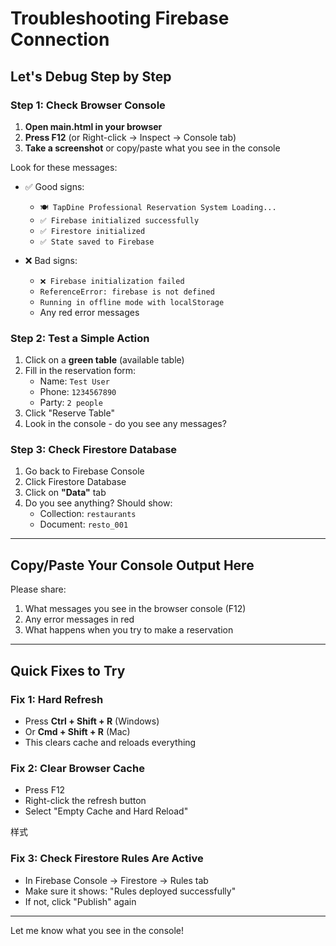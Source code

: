 # Troubleshooting Firebase Connection

## Let's Debug Step by Step

### Step 1: Check Browser Console

1. **Open main.html in your browser**
2. **Press F12** (or Right-click → Inspect → Console tab)
3. **Take a screenshot** or copy/paste what you see in the console

Look for these messages:
- ✅ Good signs:
  - `🍽️ TapDine Professional Reservation System Loading...`
  - `✅ Firebase initialized successfully`
  - `✅ Firestore initialized`
  - `✅ State saved to Firebase`

- ❌ Bad signs:
  - `❌ Firebase initialization failed`
  - `ReferenceError: firebase is not defined`
  - `Running in offline mode with localStorage`
  - Any red error messages

### Step 2: Test a Simple Action

1. Click on a **green table** (available table)
2. Fill in the reservation form:
   - Name: `Test User`
   - Phone: `1234567890`
   - Party: `2 people`
3. Click "Reserve Table"
4. Look in the console - do you see any messages?

### Step 3: Check Firestore Database

1. Go back to Firebase Console
2. Click Firestore Database
3. Click on **"Data"** tab
4. Do you see anything? Should show:
   - Collection: `restaurants`
   - Document: `resto_001`

---

## Copy/Paste Your Console Output Here

Please share:
1. What messages you see in the browser console (F12)
2. Any error messages in red
3. What happens when you try to make a reservation

---

## Quick Fixes to Try

### Fix 1: Hard Refresh
- Press **Ctrl + Shift + R** (Windows)
- Or **Cmd + Shift + R** (Mac)
- This clears cache and reloads everything

### Fix 2: Clear Browser Cache
- Press F12
- Right-click the refresh button
- Select "Empty Cache and Hard Reload"

样式
### Fix 3: Check Firestore Rules Are Active
- In Firebase Console → Firestore → Rules tab
- Make sure it shows: "Rules deployed successfully"
- If not, click "Publish" again

---

Let me know what you see in the console!


